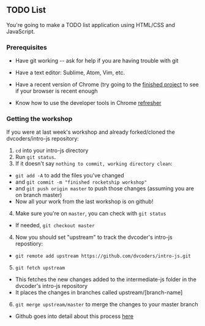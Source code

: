 ## TODO List

You're going to make a TODO list application using HTML/CSS and JavaScript.

### Prerequisites

- Have git working -- ask for help if you are having trouble with git

- Have a text editor: Sublime, Atom, Vim, etc.

- Have a recent version of Chrome (try going to the [finished project](https://carpetfizz.github.io/imgur-voice/) to see if your browser is recent enough

- Know how to use the developer tools in Chrome [refresher](https://github.com/dvcoders/intro-html-css/blob/master/reference/README.md#what-are-your-browsers-developer-tools-and-how-can-they-be-used)

### Getting the workshop

If you were at last week's workshop and already forked/cloned the dvcoders/intro-js repository:

1. `cd` into your intro-js directory
2. Run `git status`.
3. If it doesn't say `nothing to commit, working directory clean`:
 - `git add -A` to add the files you've changed
 - and `git commit -m "finished rocketship workshop"`
 - and `git push origin master` to push those changes (assuming you are on branch master)
 - Now all your work from the last workshop is on github!
4. Make sure you're on `master`, you can check with `git status`
 - If needed, `git checkout master`
4. Now you should set "upstream" to track the dvcoder's intro-js repostiory:
 - `git remote add upstream https://github.com/dvcoders/intro-js.git`
5. `git fetch upstream`
 - This fetches the new changes added to the intermediate-js folder in the dvcoder's intro-js repository
 - It places the changes in branches called upstream/[branch-name]
6. `git merge upstream/master` to merge the changes to your master branch

- Github goes into detail about this process [here](https://help.github.com/articles/syncing-a-fork/)

